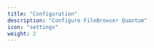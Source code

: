 ```yaml
---
title: "Configuration"
description: "Configure FileBrowser Quantum"
icon: "settings"
weight: 2
---
```

